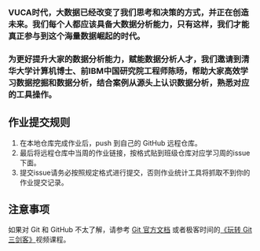 
### VUCA时代，大数据已经改变了我们思考和决策的方式，并正在创造未来。我们每个人都应该具备大数据分析能力，只有这样，我们才能真正参与到这个海量数据崛起的时代。

### 为更好提升大家的数据分析能力，赋能数据分析人才，我们邀请到清华大学计算机博士、前IBM中国研究院工程师陈旸，帮助大家高效学习数据挖掘和数据分析，结合案例从源头上认识数据分析，熟悉对应的工具操作。


## 作业提交规则
 
1. 在本地仓库完成作业后，push 到自己的 GitHub 远程仓库。
4. 最后将远程仓库中当周的作业链接，按格式贴到班级仓库对应学习周的issue下面。
5. 提交issue请务必按照规定格式进行提交，否则作业统计工具将抓取不到你的作业提交记录。 


## 注意事项

 如果对 Git 和 GitHub 不太了解，请参考 [Git 官方文档](https://git-scm.com/book/zh/v2) 或者极客时间的[《玩转 Git 三剑客》](https://time.geekbang.org/course/intro/145)视频课程。

